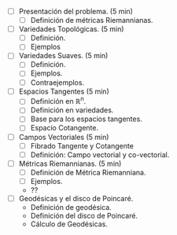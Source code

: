 - [ ] Presentación del problema. (5 min)
    - [ ] Definición de métricas Riemannianas.
- [ ] Variedades Topológicas. (5 min)
    - [ ] Definición.
    - [ ] Ejemplos
- [ ] Variedades Suaves. (5 min)
    - [ ] Definición.
    - [ ] Ejemplos.
    - [ ] Contraejemplos.
- [ ] Espacios Tangentes (5 min)
    - [ ] Definición en $\mathbb{R}^{n}$.
    - [ ] Definición en variedades.
    - [ ] Base para los espacios tangentes.
    - [ ] Espacio Cotangente.
- [ ] Campos Vectoriales (5 min)
    - [ ] Fibrado Tangente y Cotangente
    - [ ] Definición: Campo vectorial y co-vectorial.
- [ ] Métricas Riemannianas. (5 min)
    - [ ] Definición de Métrica Riemanniana.
    - [ ] Ejemplos.
    - ??
- [ ] Geodésicas y el disco de Poincaré.
    - Definición de geodésica.
    - Definición del disco de Poincaré.
    - Cálculo de Geodésicas.
